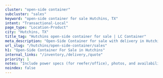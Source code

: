 ```yaml
---
cluster: "open-side container"
subcluster: "sales"
keyword: "open-side container for sale Hutchins, TX"
intent: "Transactional-Local"
page_type: "Location-Product"
city: "Hutchins, TX"
title_tag: "Hutchins open-side container for sale | LC Container"
meta_description: "Open-Side Container for sale with delivery in Hutchins, TX. LC Container — local Since 2003. Get pricing today."
url_slug: "/hutchins/open-side-container/sales"
h1: "Open-Side Container For Sale in Hutchins"
internal_links: "/inventory,/delivery,/quote"
priority: 1
notes: "Include power specs (for reefer/office), photos, and availability."
noindex: false
---
```


<!-- TODO: Add unique city/inventory copy, images, and internal links here. -->
